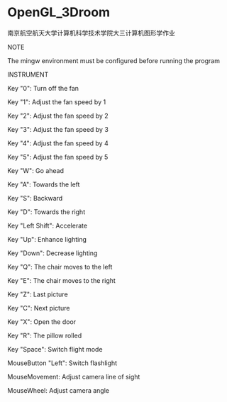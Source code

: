 # OpenGL_3Droom

南京航空航天大学计算机科学技术学院大三计算机图形学作业

NOTE

The mingw environment must be configured before running the program

INSTRUMENT

Key "0": Turn off the fan

Key "1": Adjust the fan speed by 1

Key "2": Adjust the fan speed by 2

Key "3": Adjust the fan speed by 3

Key "4": Adjust the fan speed by 4

Key "5": Adjust the fan speed by 5

Key "W": Go ahead

Key "A": Towards the left

Key "S": Backward

Key "D": Towards the right

Key "Left Shift": Accelerate

Key "Up": Enhance lighting

Key "Down": Decrease lighting

Key "Q": The chair moves to the left

Key "E": The chair moves to the right

Key "Z": Last picture

Key "C": Next picture

Key "X": Open the door

Key "R": The pillow rolled

Key "Space": Switch flight mode

MouseButton "Left": Switch flashlight

MouseMovement: Adjust camera line of sight

MouseWheel: Adjust camera angle

